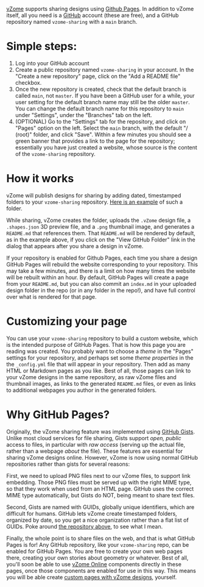 
[vZome][vzome] supports sharing designs using [Github Pages][pages].
In addition to vZome itself, all you need is a [GitHub][github] account (these are free),
and a GitHub repository named `vzome-sharing` with a `main` branch.

# Simple steps:

1. Log into your GitHub account
2. Create a public repository named `vzome-sharing` in your account.  In the "Create a new repository" page, click on the "Add a README file" checkbox.
3. Once the new repository is created, check that the default branch is called `main`, not `master`.  If you have been a GitHub user for a while, your user setting for the default branch name may still be the older `master`.  You can change the default branch name for this repository to `main` under "Settings", under the "Branches" tab on the left.
4. (OPTIONAL) Go to the "Settings" tab for the repository, and click on "Pages" option on the left.  Select the `main` branch, with the default "/ (root)" folder, and click "Save".  Within a few minutes you should see a green banner that provides a link to the page for the repository; essentially you have just created a website, whose source is the content of the `vzome-sharing` repository.

# How it works

vZome will publish designs for sharing by adding dated, timestamped folders to your `vzome-sharing` repository.
[Here is an example][example] of such a folder.

While sharing, vZome creates the folder, uploads the `.vZome` design file,
a `.shapes.json` 3D preview file, and a `.png` thumbnail image, and generates a `README.md` that references them.
That `README.md` will be rendered by default, as in the example above, if you click on the "View GitHub Folder" link
in the dialog that appears after you share a design in vZome.

If your repository is enabled for Github Pages, each time you share a design GitHub Pages will rebuild the website corresponding to your repository.
This may take a few minutes, and there is a limit on how many times the website will be rebuilt within an hour.
By default, GitHub Pages will create a page from your `README.md`, but you can also commit an `index.md` in your uploaded design folder in the repo
(or in any folder in the repo!), and have full control over what is rendered for that page.

# Customizing your page

You can use your `vzome-sharing` repository to build a custom website, which is the intended purpose of GitHub Pages.
That is how this page you are reading was created.  You probably want to choose a *theme* in the "Pages" settings for your repository,
and perhaps set some *theme properties* in the the `_config.yml` file that will appear in your repository.
Then add as many HTML or Markdown pages as you like.  Best of all, those pages can link to your vZome designs in the same repository,
as raw vZome files and thumbnail images, as links to the generated `README.md` files, or even as links to additional webpages you author
in the generated folders.

# Why GitHub Pages?

Originally, the vZome sharing feature was implemented using [GitHub Gists][gists].
Unlike most cloud services for file sharing, Gists support *open, public* access to files,
in particular with *raw access* (serving up the actual file, rather than a webpage *about* the file).
These features are essential for sharing vZome designs online.
However, vZome is now using normal GitHub repositories rather than gists for several reasons:

First, we need to upload PNG files next to our vZome files, to support link embedding. 
Those PNG files must be served up with the right MIME type, so that they work when used from an HTML page.
GitHub uses the correct MIME type automatically, but Gists do NOT, being meant to share text files.

Second, Gists are named with GUIDs, globally unique identifiers, which are difficult for humans.
GitHub lets vZome create timestamped folders, organized by date, so you get a nice organization rather than a flat list of GUIDs.
Poke around [the repository above][example], to see what I mean.

Finally, the whole point is to share files on the web, and that is what GitHub Pages is for!
Any GitHub repository, like your `vzome-sharing` repo, can be enabled for GitHub Pages.
You are free to create your own web pages there, creating your own stories about geometry or whatever.
Best of all, you'll soon be able to use [vZome Online][online] components directly in these pages, once those components are enabled for use in this way.
This means you will be able create [custom pages with vZome designs][bhall], yourself.


[vzome]: https://vzome.com/home/
[pages]: https://pages.github.com/
[github]: https://github.com/
[example]: https://github.com/vorth/vzome-sharing/tree/main/2021/10/28/14-19-45-THC-SV-colored
[gists]: https://gist.github.com/
[online]: https://vzome.com/app/
[bhall]: https://vzome.com/app/bhall/basic
